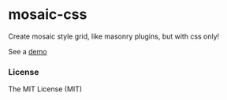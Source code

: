 # mosaic-css

Create mosaic style grid, like masonry plugins, but with css only!

See a [demo](https://rawgit.com/darlanmendonca/mosaic-css/master/dist/index.html)

<!-- # install

Install using ```bower``` or ```npm```.

```sh
bower install --save mosaic-css
```

```sh
npm install --save mosaic-css
``` -->

### License

The MIT License (MIT)

